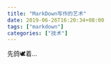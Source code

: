 ```yaml
---
title: "MarkDown写作的艺术"
date: 2019-06-26T16:20:34+08:00
tags: ["markdown"]
categories: ["技术"]
---
```


先鸽🕊着...